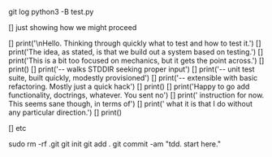 git log
python3 -B test.py








[] just showing how we might proceed

[] print('\nHello. Thinking through quickly what to test and how to test it.')
[] print('The idea, as stated, is that we build out a system based on testing.')
[] print('This is a bit too focused on mechanics, but it gets the point across.')
[] print()
[] print('-- walks STDDIR seeking proper input')
[] print('-- unit test suite, built quickly, modestly provisioned')
[] print('-- extensible with basic refactoring. Mostly just a quick hack')
[] print()
[] print('Happy to go add functionality, doctrings, whatever. You sent no')
[] print('   instruction for now. This seems sane though, in terms of')
[] print('   what it is that I do without any particular direction.')
[] print()

[] etc

sudo rm -rf .git
git init
git add .
git commit -am "tdd. start here."


